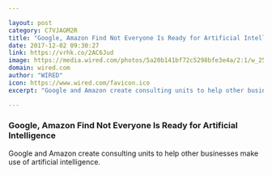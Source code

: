 ```yaml
---

layout: post
category: C7VJAGM2R
title: "Google, Amazon Find Not Everyone Is Ready for Artificial Intelligence"
date: 2017-12-02 09:30:27
link: https://vrhk.co/2AC6Jud
image: https://media.wired.com/photos/5a20b141bf72c5298bfe3e4a/2:1/w_2500,c_limit/CLOUD-FA.jpg
domain: wired.com
author: "WIRED"
icon: https://www.wired.com/favicon.ico
excerpt: "Google and Amazon create consulting units to help other businesses make use of artificial intelligence."

---
```


### Google, Amazon Find Not Everyone Is Ready for Artificial Intelligence

Google and Amazon create consulting units to help other businesses make use of artificial intelligence.